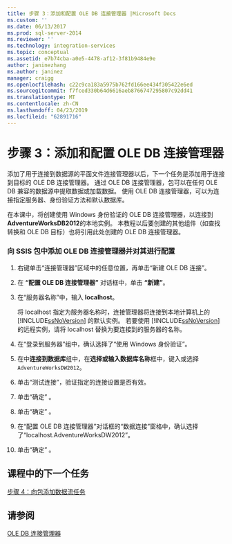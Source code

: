 ```yaml
---
title: 步骤 3：添加和配置 OLE DB 连接管理器 |Microsoft Docs
ms.custom: ''
ms.date: 06/13/2017
ms.prod: sql-server-2014
ms.reviewer: ''
ms.technology: integration-services
ms.topic: conceptual
ms.assetid: e7b74cba-a0e5-4478-af12-3f81b9484e9e
author: janinezhang
ms.author: janinez
manager: craigg
ms.openlocfilehash: c22c9ca183a5975b762fd166ee434f305422e6ed
ms.sourcegitcommit: f7fced330b64d6616aeb8766747295807c92dd41
ms.translationtype: MT
ms.contentlocale: zh-CN
ms.lasthandoff: 04/23/2019
ms.locfileid: "62891716"
---
```

# <a name="step-3-adding-and-configuring-an-ole-db-connection-manager"></a>步骤 3：添加和配置 OLE DB 连接管理器
  添加了用于连接到数据源的平面文件连接管理器以后，下一个任务是添加用于连接到目标的 OLE DB 连接管理器。 通过 OLE DB 连接管理器，包可以在任何 OLE DB 兼容的数据源中提取数据或加载数据。 使用 OLE DB 连接管理器，可以为连接指定服务器、身份验证方法和默认数据库。  
  
 在本课中，将创建使用 Windows 身份验证的 OLE DB 连接管理器，以连接到 **AdventureWorksDB2012**的本地实例。 本教程以后要创建的其他组件（如查找转换和 OLE DB 目标）也将引用此处创建的 OLE DB 连接管理器。  
  
### <a name="to-add-and-configure-an-ole-db-connection-manager-to-the-ssis-package"></a>向 SSIS 包中添加 OLE DB 连接管理器并对其进行配置  
  
1.  右键单击“连接管理器”区域中的任意位置，再单击“新建 OLE DB 连接”。  
  
2.  在 **“配置 OLE DB 连接管理器”** 对话框中，单击 **“新建”**。  
  
3.  在“服务器名称”中，输入 **localhost**。  
  
     将 localhost 指定为服务器名称时，连接管理器将连接到本地计算机上的 [!INCLUDE[ssNoVersion](../includes/ssnoversion-md.md)] 的默认实例。 若要使用 [!INCLUDE[ssNoVersion](../includes/ssnoversion-md.md)] 的远程实例，请将 localhost 替换为要连接到的服务器的名称。  
  
4.  在“登录到服务器”组中，确认选择了“使用 Windows 身份验证”。  
  
5.  在中**连接到数据库**组中，在**选择或输入数据库名称**框中，键入或选择`AdventureWorksDW2012`。  
  
6.  单击“测试连接”，验证指定的连接设置是否有效。  
  
7.  单击“确定” 。  
  
8.  单击“确定” 。  
  
9. 在“配置 OLE DB 连接管理器”对话框的“数据连接”窗格中，确认选择了“localhost.AdventureWorksDW2012”。  
  
10. 单击“确定” 。  
  
## <a name="next-task-in-lesson"></a>课程中的下一个任务  
 [步骤 4：向包添加数据流任务](lesson-1-4-adding-a-data-flow-task-to-the-package.md)  
  
## <a name="see-also"></a>请参阅  
 [OLE DB 连接管理器](connection-manager/ole-db-connection-manager.md)  
  
  
